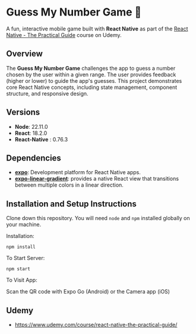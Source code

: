 # Guess My Number Game 🎲

A fun, interactive mobile game built with **React Native** as part of the [React Native - The Practical Guide](https://www.udemy.com/course/react-native-the-practical-guide/) course on Udemy.

##  Overview
The **Guess My Number Game** challenges the app to guess a number chosen by the user within a given range. The user provides feedback (higher or lower) to guide the app's guesses. This project demonstrates core React Native concepts, including state management, component structure, and responsive design.

## Versions
- **Node**: 22.11.0
- **React**: 18.2.0
- **React-Native** : 0.76.3


## Dependencies

- **[expo](https://expo.dev/)**: Development platform for React Native apps.
- **[expo-linear-gradient](https://docs.expo.dev/versions/latest/sdk/linear-gradient/)**: provides a native React view that transitions between multiple colors in a linear direction.


## Installation and Setup Instructions 

Clone down this repository. You will need `node` and `npm` installed globally on your machine.  

Installation:

`npm install`   

To Start Server:

`npm start`  

To Visit App:

Scan the QR code with Expo Go (Android) or the Camera app (iOS)



## Udemy 
   * https://www.udemy.com/course/react-native-the-practical-guide/
